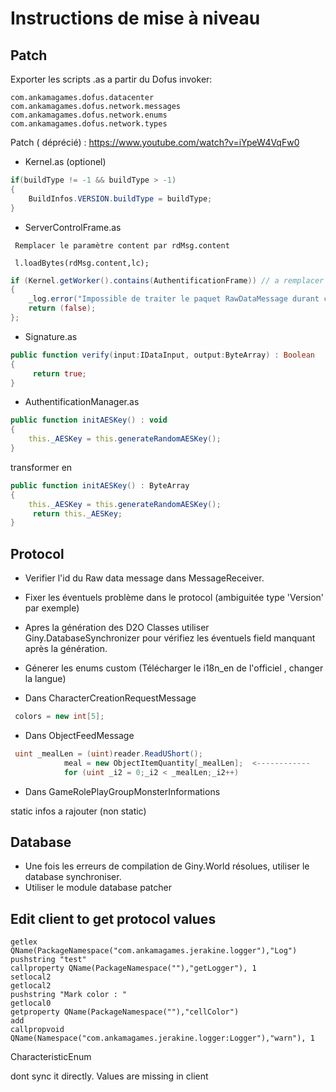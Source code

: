 # Instructions de mise à niveau 

## Patch

Exporter les scripts .as a partir du Dofus invoker:
```
com.ankamagames.dofus.datacenter
com.ankamagames.dofus.network.messages
com.ankamagames.dofus.network.enums
com.ankamagames.dofus.network.types
```

Patch ( déprécié) : https://www.youtube.com/watch?v=iYpeW4VqFw0

* Kernel.as  (optionel) 
```actionscript
if(buildType != -1 && buildType > -1)
{
    BuildInfos.VERSION.buildType = buildType;
}
```
* ServerControlFrame.as

```  Remplacer le paramètre content par rdMsg.content ```  


``` l.loadBytes(rdMsg.content,lc);```
```actionscript
if (Kernel.getWorker().contains(AuthentificationFrame)) // a remplacer par if (false)
{
    _log.error("Impossible de traiter le paquet RawDataMessage durant cette phase.");
    return (false);
};
```   
                
* Signature.as
```actionscript
public function verify(input:IDataInput, output:ByteArray) : Boolean
{
     return true;
}
```

* AuthentificationManager.as
```actionscript
public function initAESKey() : void
{
    this._AESKey = this.generateRandomAESKey();
}
``` 
transformer en

```actionscript
public function initAESKey() : ByteArray
{
    this._AESKey = this.generateRandomAESKey();
     return this._AESKey;
}
```

## Protocol

* Verifier l'id du Raw data message dans MessageReceiver.
* Fixer les éventuels problème dans le protocol (ambiguitée type 'Version' par exemple)
* Apres la génération des D2O Classes utiliser Giny.DatabaseSynchronizer pour vérifiez les éventuels field manquant après la génération.
* Génerer les enums custom  (Télécharger le i18n_en de l'officiel , changer la langue)


* Dans CharacterCreationRequestMessage
```csharp
 colors = new int[5];
```

* Dans ObjectFeedMessage
```csharp
 uint _mealLen = (uint)reader.ReadUShort();
            meal = new ObjectItemQuantity[_mealLen];  <------------
            for (uint _i2 = 0;_i2 < _mealLen;_i2++)
```

* Dans GameRolePlayGroupMonsterInformations
 
static infos a rajouter (non static)

## Database

* Une fois les erreurs de compilation de Giny.World résolues, utiliser le database synchroniser.
* Utiliser le module database patcher




## Edit client to get protocol values

````pcode
getlex QName(PackageNamespace("com.ankamagames.jerakine.logger"),"Log")
pushstring "test"
callproperty QName(PackageNamespace(""),"getLogger"), 1
setlocal2
getlocal2
pushstring "Mark color : "
getlocal0
getproperty QName(PackageNamespace(""),"cellColor")
add
callpropvoid QName(Namespace("com.ankamagames.jerakine.logger:Logger"),"warn"), 1
````

CharacteristicEnum

dont sync it directly. Values are missing in client
